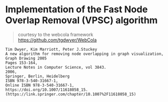 # Implementation of the Fast Node Overlap Removal (VPSC) algorithm

> courtesy to the webcola framework https://github.com/tgdwyer/WebCola

    Tim Dwyer, Kim Marriott, Peter J.Stuckey  
    A new algorithm for removing node overlapping in graph visualization,  
    Graph Drawing 2005  
    Pages 153-164,  
    Lecture Notes in Computer Science, vol 3843.  
    2006,  
    Springer, Berlin, Heidelberg  
    ISBN 978-3-540-31667-1,  
    Online ISBN 978-3-540-31667-1,  
    https://doi.org/10.1007/11618058_15.  
    (https://link.springer.com/chapter/10.1007%2F11618058_15)
